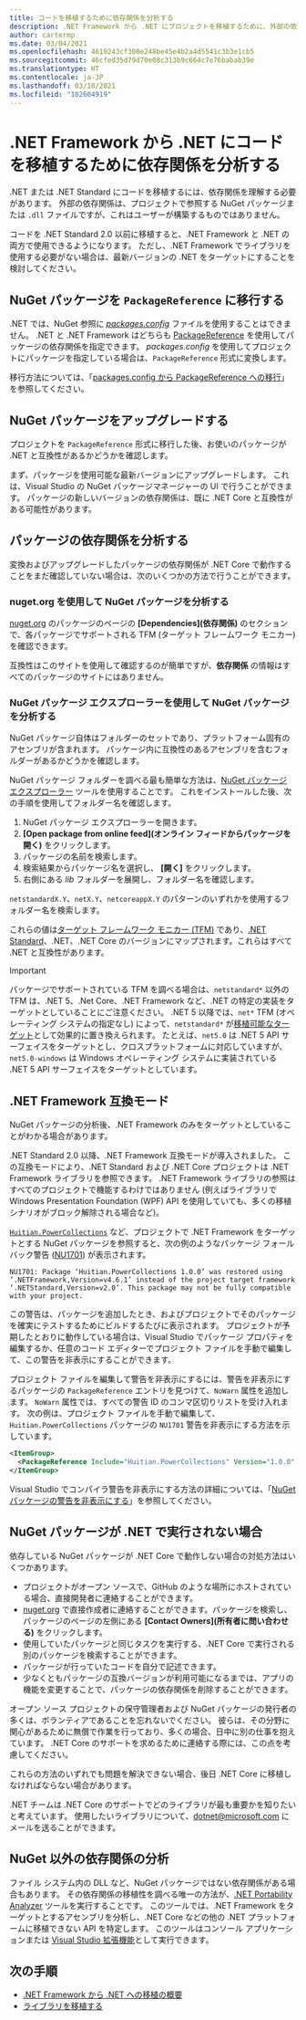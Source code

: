 ```yaml
---
title: コードを移植するために依存関係を分析する
description: .NET Framework から .NET にプロジェクトを移植するために、外部の依存関係を分析する方法を説明します。
author: cartermp
ms.date: 03/04/2021
ms.openlocfilehash: 4619243cf300e248be45e4b2a4d5541c3b3e1cb5
ms.sourcegitcommit: 46cfed35d79d70e08c313b9c664c7e76babab39e
ms.translationtype: HT
ms.contentlocale: ja-JP
ms.lasthandoff: 03/10/2021
ms.locfileid: "102604919"
---
```

# <a name="analyze-your-dependencies-to-port-code-from-net-framework-to-net"></a>.NET Framework から .NET にコードを移植するために依存関係を分析する

.NET または .NET Standard にコードを移植するには、依存関係を理解する必要があります。 外部の依存関係は、プロジェクトで参照する NuGet パッケージまたは `.dll` ファイルですが、これはユーザーが構築するものではありません。

コードを .NET Standard 2.0 以前に移植すると、.NET Framework と .NET の両方で使用できるようになります。 ただし、.NET Framework でライブラリを使用する必要がない場合は、最新バージョンの .NET をターゲットにすることを検討してください。

## <a name="migrate-your-nuget-packages-to-packagereference"></a>NuGet パッケージを `PackageReference` に移行する

.NET では、NuGet 参照に [_packages.config_](/nuget/reference/packages-config) ファイルを使用することはできません。 .NET と .NET Framework はどちらも [PackageReference](/nuget/consume-packages/package-references-in-project-files) を使用してパッケージの依存関係を指定できます。 _packages.config_ を使用してプロジェクトにパッケージを指定している場合は、`PackageReference` 形式に変換します。

移行方法については、「[packages.config から PackageReference への移行](/nuget/reference/migrate-packages-config-to-package-reference)」を参照してください。

## <a name="upgrade-your-nuget-packages"></a>NuGet パッケージをアップグレードする

プロジェクトを `PackageReference` 形式に移行した後、お使いのパッケージが .NET と互換性があるかどうかを確認します。

まず、パッケージを使用可能な最新バージョンにアップグレードします。 これは、Visual Studio の NuGet パッケージマネージャーの UI で行うことができます。 パッケージの新しいバージョンの依存関係は、既に .NET Core と互換性がある可能性があります。

## <a name="analyze-your-package-dependencies"></a>パッケージの依存関係を分析する

変換およびアップグレードしたパッケージの依存関係が .NET Core で動作することをまだ確認していない場合は、次のいくつかの方法で行うことができます。

### <a name="analyze-nuget-packages-using-nugetorg"></a>nuget.org を使用して NuGet パッケージを分析する

[nuget.org](https://www.nuget.org/) のパッケージのページの **[Dependencies]\(依存関係\)** のセクションで、各パッケージでサポートされる TFM (ターゲット フレームワーク モニカー) を確認できます。

互換性はこのサイトを使用して確認するのが簡単ですが、**依存関係** の情報はすべてのパッケージのサイトにはありません。

### <a name="analyze-nuget-packages-using-nuget-package-explorer"></a>NuGet パッケージ エクスプローラーを使用して NuGet パッケージを分析する

NuGet パッケージ自体はフォルダーのセットであり、プラットフォーム固有のアセンブリが含まれます。 パッケージ内に互換性のあるアセンブリを含むフォルダーがあるかどうかを確認します。

NuGet パッケージ フォルダーを調べる最も簡単な方法は、[NuGet パッケージ エクスプローラー](https://github.com/NuGetPackageExplorer/NuGetPackageExplorer) ツールを使用することです。 これをインストールした後、次の手順を使用してフォルダー名を確認します。

1. NuGet パッケージ エクスプローラーを開きます。
2. **[Open package from online feed]\(オンライン フィードからパッケージを開く\)** をクリックします。
3. パッケージの名前を検索します。
4. 検索結果からパッケージ名を選択し、 **[開く]** をクリックします。
5. 右側にある *lib* フォルダーを展開し、フォルダー名を確認します。

`netstandardX.Y`、`netX.Y`、`netcoreappX.Y` のパターンのいずれかを使用するフォルダー名を検索します。

これらの値は[ターゲット フレームワーク モニカー (TFM)](../../standard/frameworks.md) であり、[.NET Standard](../../standard/net-standard.md)、.NET、.NET Core のバージョンにマップされます。これらはすべて .NET と互換性があります。

> [!IMPORTANT]
> パッケージでサポートされている TFM を調べる場合は、`netstandard*` 以外の TFM は、.NET 5、.Net Core、.NET Framework など、.NET の特定の実装をターゲットとしていることにご注意ください。 .NET 5 以降では、`net*` TFM (オペレーティング システムの指定なし) によって、`netstandard*` が[移植可能なターゲット](../../standard/net-standard.md#net-5-and-net-standard)として効果的に置き換えられます。 たとえば、`net5.0` は .NET 5 API サーフェイスをターゲットとし、クロスプラットフォームに対応していますが、`net5.0-windows` は Windows オペレーティング システムに実装されている .NET 5 API サーフェイスをターゲットとしています。

## <a name="net-framework-compatibility-mode"></a>.NET Framework 互換モード

NuGet パッケージの分析後、.NET Framework のみをターゲットとしていることがわかる場合があります。

.NET Standard 2.0 以降、.NET Framework 互換モードが導入されました。 この互換モードにより、.NET Standard および .NET Core プロジェクトは .NET Framework ライブラリを参照できます。 .NET Framework ライブラリの参照はすべてのプロジェクトで機能するわけではありません (例えばライブラリで Windows Presentation Foundation (WPF) API を使用していても、多くの移植シナリオがブロック解除される場合など)。

[`Huitian.PowerCollections`](https://www.nuget.org/packages/Huitian.PowerCollections) など、プロジェクトで .NET Framework をターゲットとする NuGet パッケージを参照すると、次の例のようなパッケージ フォールバック警告 ([NU1701](/nuget/reference/errors-and-warnings/nu1701)) が表示されます。

`NU1701: Package ‘Huitian.PowerCollections 1.0.0’ was restored using ‘.NETFramework,Version=v4.6.1’ instead of the project target framework ‘.NETStandard,Version=v2.0’. This package may not be fully compatible with your project.`

この警告は、パッケージを追加したとき、およびプロジェクトでそのパッケージを確実にテストするためにビルドするたびに表示されます。 プロジェクトが予期したとおりに動作している場合は、Visual Studio でパッケージ プロパティを編集するか、任意のコード エディターでプロジェクト ファイルを手動で編集して、この警告を非表示にすることができます。

プロジェクト ファイルを編集して警告を非表示にするには、警告を非表示にするパッケージの `PackageReference` エントリを見つけて、`NoWarn` 属性を追加します。 `NoWarn` 属性では、すべての警告 ID のコンマ区切りリストを受け入れます。 次の例は、プロジェクト ファイルを手動で編集して、`Huitian.PowerCollections` パッケージの `NU1701` 警告を非表示にする方法を示しています。

```xml
<ItemGroup>
  <PackageReference Include="Huitian.PowerCollections" Version="1.0.0" NoWarn="NU1701" />
</ItemGroup>
```

Visual Studio でコンパイラ警告を非表示にする方法の詳細については、「[NuGet パッケージの警告を非表示にする](/visualstudio/ide/how-to-suppress-compiler-warnings#suppress-warnings-for-nuget-packages)」を参照してください。

## <a name="if-nuget-packages-wont-run-on-net"></a>NuGet パッケージが .NET で実行されない場合

依存している NuGet パッケージが .NET Core で動作しない場合の対処方法はいくつかあります。

- プロジェクトがオープン ソースで、GitHub のような場所にホストされている場合、直接開発者に連絡することができます。
- [nuget.org](https://www.nuget.org/) で直接作成者に連絡することができます。パッケージを検索し、パッケージのページの左側にある **[Contact Owners]\(所有者に問い合わせる\)** をクリックします。
- 使用していたパッケージと同じタスクを実行する、.NET Core で実行される別のパッケージを検索することができます。
- パッケージが行っていたコードを自分で記述できます。
- 少なくともパッケージの互換バージョンが利用可能になるまでは、アプリの機能を変更することで、パッケージの依存関係を削除することができます。

オープン ソース プロジェクトの保守管理者および NuGet パッケージの発行者の多くは、ボランティアであることを忘れないでください。 彼らは、その分野に関心があるために無償で作業を行っており、多くの場合、日中に別の仕事を抱えています。 .NET Core のサポートを求めるために連絡する際には、この点を考慮してください。

これらの方法のいずれでも問題を解決できない場合、後日 .NET Core に移植しなければならない場合があります。

.NET チームは .NET Core のサポートでどのライブラリが最も重要かを知りたいと考えています。 使用したいライブラリについて、dotnet@microsoft.com にメールを送ることができます。

## <a name="analyze-non-nuget-dependencies"></a>NuGet 以外の依存関係の分析

ファイル システム内の DLL など、NuGet パッケージではない依存関係がある場合もあります。 その依存関係の移植性を調べる唯一の方法が、[.NET Portability Analyzer](https://github.com/Microsoft/dotnet-apiport) ツールを実行することです。 このツールでは、.NET Framework をターゲットとするアセンブリを分析し、.NET Core などの他の .NET プラットフォームに移植できない API を特定します。 このツールはコンソール アプリケーションまたは [Visual Studio 拡張機能](../../standard/analyzers/portability-analyzer.md)として実行できます。

## <a name="next-steps"></a>次の手順

- [.NET Framework から .NET への移植の概要](index.md)
- [ライブラリを移植する](libraries.md)
